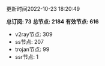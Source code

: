 更新时间2022-10-23 18:20:49

**总订阅: 73**
**总节点: 2184**
**有效节点: 616**
- v2ray节点: 309
- ss节点: 207
- trojan节点: 99
- ssr节点: 1
